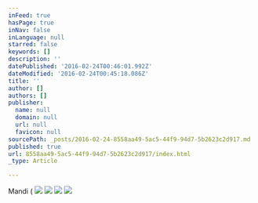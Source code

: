 ```yaml
---
inFeed: true
hasPage: true
inNav: false
inLanguage: null
starred: false
keywords: []
description: ''
datePublished: '2016-02-24T00:46:01.992Z'
dateModified: '2016-02-24T00:45:18.086Z'
title: ''
author: []
authors: []
publisher:
  name: null
  domain: null
  url: null
  favicon: null
sourcePath: _posts/2016-02-24-8558aa49-5ac5-44f9-94d7-5b2623c2d917.md
published: true
url: 8558aa49-5ac5-44f9-94d7-5b2623c2d917/index.html
_type: Article

---
```

Mandi (
![](https://the-grid-user-content.s3-us-west-2.amazonaws.com/3b00e3fa-eb45-4cb7-8f35-f6100854926a.jpg)
![](https://the-grid-user-content.s3-us-west-2.amazonaws.com/07b1244c-d355-4d6e-8687-efe6d8c52ed2.jpg)
![](https://the-grid-user-content.s3-us-west-2.amazonaws.com/d9742d25-c66b-419e-9d6e-af8603a076b6.jpg)
![](https://the-grid-user-content.s3-us-west-2.amazonaws.com/2d34f610-6a8e-449f-9100-c22958405262.jpg)
